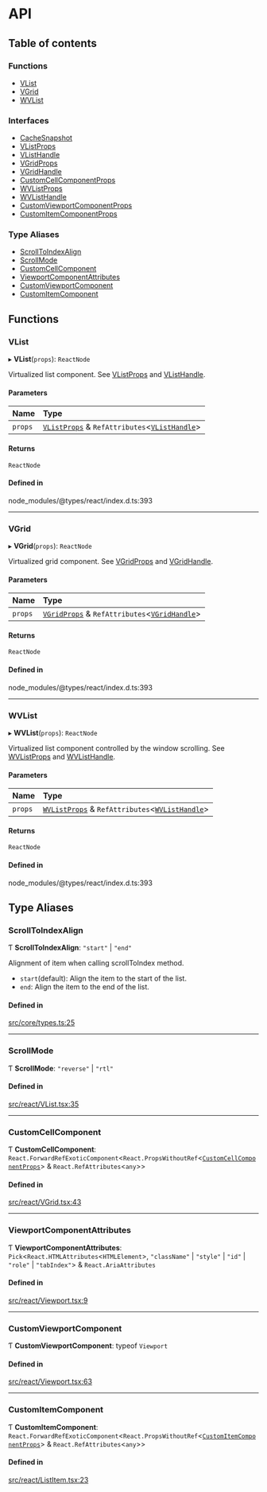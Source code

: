 # API

## Table of contents

### Functions

- [VList](API.md#vlist)
- [VGrid](API.md#vgrid)
- [WVList](API.md#wvlist)

### Interfaces

- [CacheSnapshot](interfaces/CacheSnapshot.md)
- [VListProps](interfaces/VListProps.md)
- [VListHandle](interfaces/VListHandle.md)
- [VGridProps](interfaces/VGridProps.md)
- [VGridHandle](interfaces/VGridHandle.md)
- [CustomCellComponentProps](interfaces/CustomCellComponentProps.md)
- [WVListProps](interfaces/WVListProps.md)
- [WVListHandle](interfaces/WVListHandle.md)
- [CustomViewportComponentProps](interfaces/CustomViewportComponentProps.md)
- [CustomItemComponentProps](interfaces/CustomItemComponentProps.md)

### Type Aliases

- [ScrollToIndexAlign](API.md#scrolltoindexalign)
- [ScrollMode](API.md#scrollmode)
- [CustomCellComponent](API.md#customcellcomponent)
- [ViewportComponentAttributes](API.md#viewportcomponentattributes)
- [CustomViewportComponent](API.md#customviewportcomponent)
- [CustomItemComponent](API.md#customitemcomponent)

## Functions

### VList

▸ **VList**(`props`): `ReactNode`

Virtualized list component. See [VListProps](interfaces/VListProps.md) and [VListHandle](interfaces/VListHandle.md).

#### Parameters

| Name | Type |
| :------ | :------ |
| `props` | [`VListProps`](interfaces/VListProps.md) & `RefAttributes`<[`VListHandle`](interfaces/VListHandle.md)\> |

#### Returns

`ReactNode`

#### Defined in

node_modules/@types/react/index.d.ts:393

___

### VGrid

▸ **VGrid**(`props`): `ReactNode`

Virtualized grid component. See [VGridProps](interfaces/VGridProps.md) and [VGridHandle](interfaces/VGridHandle.md).

#### Parameters

| Name | Type |
| :------ | :------ |
| `props` | [`VGridProps`](interfaces/VGridProps.md) & `RefAttributes`<[`VGridHandle`](interfaces/VGridHandle.md)\> |

#### Returns

`ReactNode`

#### Defined in

node_modules/@types/react/index.d.ts:393

___

### WVList

▸ **WVList**(`props`): `ReactNode`

Virtualized list component controlled by the window scrolling. See [WVListProps](interfaces/WVListProps.md) and [WVListHandle](interfaces/WVListHandle.md).

#### Parameters

| Name | Type |
| :------ | :------ |
| `props` | [`WVListProps`](interfaces/WVListProps.md) & `RefAttributes`<[`WVListHandle`](interfaces/WVListHandle.md)\> |

#### Returns

`ReactNode`

#### Defined in

node_modules/@types/react/index.d.ts:393

## Type Aliases

### ScrollToIndexAlign

Ƭ **ScrollToIndexAlign**: ``"start"`` \| ``"end"``

Alignment of item when calling scrollToIndex method.

- `start`(default): Align the item to the start of the list.
- `end`: Align the item to the end of the list.

#### Defined in

[src/core/types.ts:25](https://github.com/inokawa/virtua/blob/627db0dc/src/core/types.ts#L25)

___

### ScrollMode

Ƭ **ScrollMode**: ``"reverse"`` \| ``"rtl"``

#### Defined in

[src/react/VList.tsx:35](https://github.com/inokawa/virtua/blob/627db0dc/src/react/VList.tsx#L35)

___

### CustomCellComponent

Ƭ **CustomCellComponent**: `React.ForwardRefExoticComponent`<`React.PropsWithoutRef`<[`CustomCellComponentProps`](interfaces/CustomCellComponentProps.md)\> & `React.RefAttributes`<`any`\>\>

#### Defined in

[src/react/VGrid.tsx:43](https://github.com/inokawa/virtua/blob/627db0dc/src/react/VGrid.tsx#L43)

___

### ViewportComponentAttributes

Ƭ **ViewportComponentAttributes**: `Pick`<`React.HTMLAttributes`<`HTMLElement`\>, ``"className"`` \| ``"style"`` \| ``"id"`` \| ``"role"`` \| ``"tabIndex"``\> & `React.AriaAttributes`

#### Defined in

[src/react/Viewport.tsx:9](https://github.com/inokawa/virtua/blob/627db0dc/src/react/Viewport.tsx#L9)

___

### CustomViewportComponent

Ƭ **CustomViewportComponent**: typeof `Viewport`

#### Defined in

[src/react/Viewport.tsx:63](https://github.com/inokawa/virtua/blob/627db0dc/src/react/Viewport.tsx#L63)

___

### CustomItemComponent

Ƭ **CustomItemComponent**: `React.ForwardRefExoticComponent`<`React.PropsWithoutRef`<[`CustomItemComponentProps`](interfaces/CustomItemComponentProps.md)\> & `React.RefAttributes`<`any`\>\>

#### Defined in

[src/react/ListItem.tsx:23](https://github.com/inokawa/virtua/blob/627db0dc/src/react/ListItem.tsx#L23)
